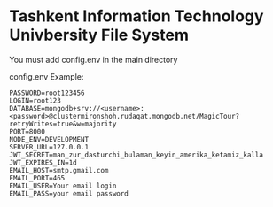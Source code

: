 # Tashkent Information Technology Univbersity File System


You must add config.env in the main directory

config.env Example:

```node
PASSWORD=root123456
LOGIN=root123
DATABASE=mongodb+srv://<username>:<password>@clustermironshoh.rudaqat.mongodb.net/MagicTour?retryWrites=true&w=majority
PORT=8000
NODE_ENV=DEVELOPMENT
SERVER_URL=127.0.0.1
JWT_SECRET=man_zur_dasturchi_bulaman_keyin_amerika_ketamiz_kalla
JWT_EXPIRES_IN=1d
EMAIL_HOST=smtp.gmail.com
EMAIL_PORT=465
EMAIL_USER=Your email login
EMAIL_PASS=your email password
```
